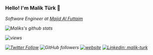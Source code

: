 ### Hello! I'm Malik Türk 👋

<p><em>Software Engineer at <a href="https://www.linkedin.com/company/majid-al-futtaim/mycompany/">Majid Al Futtaim</a> 

![Maliks's github stats](https://github-readme-stats.vercel.app/api?username=ngTurk&show_icons=true&theme=radical)

![views](https://komarev.com/ghpvc/?username=selinoykunergiz)


[![Twitter Follow](https://img.shields.io/twitter/follow/Malik__Turk?label=Follow)](https://twitter.com/intent/follow?screen_name=Malik__Turk)
![GitHub followers](https://img.shields.io/github/followers/ngTurk?label=Follow&style=social)
[![website](https://img.shields.io/badge/Website-46a2f1.svg?&style=flat-square&logo=Google-Chrome&logoColor=white&link=https://www.malikturk.com/)](https://www.malikturk.com/)
[![Linkedin: malik-turk](https://img.shields.io/badge/Malik_Türk-blue?style=flat-square&logo=Linkedin&logoColor=white&link=https://www.linkedin.com/in/malik-turk-p-singh/)](https://www.linkedin.com/in/malik-turk/)
